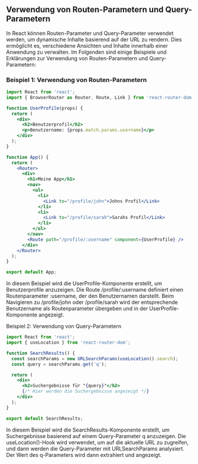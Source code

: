 ## Verwendung von Routen-Parametern und Query-Parametern

In React können Routen-Parameter und Query-Parameter verwendet werden, um dynamische Inhalte basierend auf der URL zu rendern. Dies ermöglicht es, verschiedene Ansichten und Inhalte innerhalb einer Anwendung zu verwalten. Im Folgenden sind einige Beispiele und Erklärungen zur Verwendung von Routen-Parametern und Query-Parametern:

### Beispiel 1: Verwendung von Routen-Parametern

```jsx
import React from 'react';
import { BrowserRouter as Router, Route, Link } from 'react-router-dom';

function UserProfile(props) {
  return (
    <div>
      <h2>Benutzerprofil</h2>
      <p>Benutzername: {props.match.params.username}</p>
    </div>
  );
}

function App() {
  return (
    <Router>
      <div>
        <h1>Meine App</h1>
        <nav>
          <ul>
            <li>
              <Link to="/profile/john">Johns Profil</Link>
            </li>
            <li>
              <Link to="/profile/sarah">Sarahs Profil</Link>
            </li>
          </ul>
        </nav>
        <Route path="/profile/:username" component={UserProfile} />
      </div>
    </Router>
  );
}

export default App;
```

In diesem Beispiel wird die UserProfile-Komponente erstellt, um Benutzerprofile anzuzeigen. Die Route /profile/:username definiert einen Routenparameter :username, der den Benutzernamen darstellt. Beim Navigieren zu /profile/john oder /profile/sarah wird der entsprechende Benutzername als Routenparameter übergeben und in der UserProfile-Komponente angezeigt.

Beispiel 2: Verwendung von Query-Parametern

```jsx
import React from 'react';
import { useLocation } from 'react-router-dom';

function SearchResults() {
  const searchParams = new URLSearchParams(useLocation().search);
  const query = searchParams.get('q');

  return (
    <div>
      <h2>Suchergebnisse für "{query}"</h2>
      {/* Hier werden die Suchergebnisse angezeigt */}
    </div>
  );
}

export default SearchResults;

```

In diesem Beispiel wird die SearchResults-Komponente erstellt, um Suchergebnisse basierend auf einem Query-Parameter q anzuzeigen. Die useLocation()-Hook wird verwendet, um auf die aktuelle URL zu zugreifen, und dann werden die Query-Parameter mit URLSearchParams analysiert. Der Wert des q-Parameters wird dann extrahiert und angezeigt.